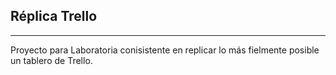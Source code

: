 ## Réplica Trello
___
Proyecto para Laboratoria conisistente en replicar lo más fielmente posible un tablero de Trello.
